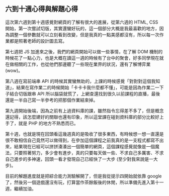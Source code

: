 ## 六到十週心得與解題心得


這次第六週到第十週感覺對網頁的了解有很大的進展，從第六週的 HTML, CSS 開始，第一次嘗試切版，其實還蠻好玩的，這一個部分大概是我最喜歡的地方，因為調整一個參數就可以立刻看到改變，但是我真的一點美感都沒有，所以每一次作業都是照著老師的設計圖去寫。

第七週把 JS 加進來之後，我們的網頁開始可以做一些事情，在了解 DOM 機制的時候花了一點心力，也是大概在讀這一週的時候有了台中的聚會，好多同學現在就在做相關的工作，也從他們那邊聽了一些現在業界的狀況，還有了解博弈業 (wow)。

第八週在寫前端串 API 的時候其實蠻無助的，上課的時候感覺「對對對這個我知道」，結果在寫作業二的時候開始「卡卡卡我什麼都不懂」，可能是因為作業二一下子結合切版跟串 API 所以腦袋就慌了，上網查還找到很久以前課程的直播，最後還是一半自己寫一半參考的把那個作業結束掉。

第九週開始後端，因為之前有上過資料庫的課，雖然指令忘得差不多了，但是概念還記得，該怎麼建好的關聯也還有印象，所以這堂課在碰到資料庫的部分比較好上手了，就是 PHP 的地方不熟悉而已。

第十週，也就是現在回頭看這幾週真的是吸收了很多東西，有時候想一想一直還是很不敢相信自己竟然可以做得到，在參加這個課程之前我真的是一支程式都寫不出來，結果現在已經可以拼拼湊湊出一個簡單的網頁，這個課程感覺就像是一個魔法，只要照著努力，多少會有進步，真的只要每天做一些、不求自己多厲害、不求自己進步的多神速，回頭一看才發現自己已經快了一大步 (至少對我來說是一大步)。

目前的解題進度就是把綜合能力測驗解開了，但是我從提示四開始就依靠 google 了，然後另一個遊戲還沒有玩，打算當作茶餘飯後的休閒，所以準備先進入第十一週，繼續加油。